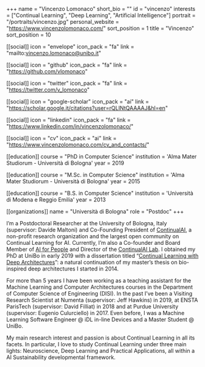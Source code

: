 +++
name = "Vincenzo Lomonaco"
short_bio = ""
id = "vincenzo"
interests = ["Continual Learning", "Deep Learning", "Artificial Intelligence"]
portrait = "/portraits/vincenzo.jpg"
personal_website = "https://www.vincenzolomonaco.com/"
sort_position = 1
title = "Vincenzo"
sort_position = 10

[[social]]
    icon = "envelope"
    icon_pack = "fa"
    link = "mailto:vincenzo.lomonaco@unibo.it"

[[social]]
    icon = "github"
    icon_pack = "fa"
    link = "https://github.com/vlomonaco"

[[social]]
    icon = "twitter"
    icon_pack = "fa"
    link = "https://twitter.com/v_lomonaco"

[[social]]
    icon = "google-scholar"
    icon_pack = "ai"
    link = "https://scholar.google.it/citations?user=rQLINtQAAAAJ&hl=en"

[[social]]
    icon = "linkedin"
    icon_pack = "fa"
    link = "https://www.linkedin.com/in/vincenzolomonaco/"

[[social]]
    icon = "cv"
    icon_pack = "ai"
    link = "https://www.vincenzolomonaco.com/cv_and_contacts/"

[[education]]
    course = "PhD in Computer Science"
    institution = 'Alma Mater Studiorum - Università di Bologna'
    year = 2019

[[education]]
    course = "M.Sc. in Computer Science"
    institution = 'Alma Mater Studiorum - Università di Bologna'
    year = 2015
    
[[education]]
    course = "B.S. in Computer Science"
    institution = 'Università di Modena e Reggio Emilia'
    year = 2013
   
[[organizations]]
    name = "Università di Bologna"
    role = "Postdoc"
+++

I’m a Postdoctoral Researcher at the University of Bologna, Italy (supervisor: Davide Maltoni) and Co-Founding President of [ContinualAI](https://www.continualai.org/), a non-profit research organization and the largest open community on Continual Learning for AI. Currently, I’m also a Co-founder and Board Member of [AI for People](http://aiforpeople.org/) and Director of the [ContinualAI Lab](https://www.continualai.org/lab/). I obtained my PhD at UniBo in early 2019 with a dissertation titled “[Continual Learning with Deep Architectures](http://amsdottorato.unibo.it/9073/)”: a natural continuation of my master’s thesis on bio-inspired deep architectures I started in 2014.

For more than 5 years I have been working as a teaching assistant for the Machine Learning and Computer Architectures courses in the Department of Computer Science of Engineering (DISI). In the past I’ve been a Visiting Research Scientist at Numenta (supervisor: Jeff Hawkins) in 2019, at ENSTA ParisTech (supervisor: David Filliat) in 2018 and at Purdue University (supervisor: Eugenio Culurciello) in 2017. Even before, I was a Machine Learning Software Engineer @ iDL in-line Devices and a Master Student @ UniBo.

My main research interest and passion is about Continual Learning in all its facets. In particular, I love to study Continual Learning under three main lights: Neuroscience, Deep Learning and Practical Applications, all within a AI Sustainability developmental framework.